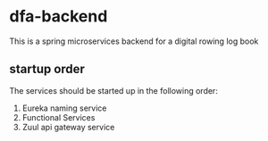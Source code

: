 # dfa-backend
This is a spring microservices backend for a digital rowing log book 

## startup order
The services should be started up in the following order:
1. Eureka naming service
2. Functional Services
3. Zuul api gateway service
